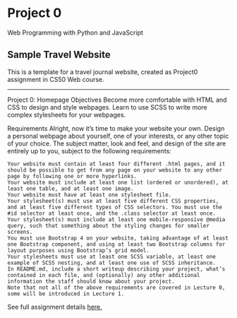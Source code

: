 # Project 0

Web Programming with Python and JavaScript

## Sample Travel Website

This is a template for a travel journal website, created as Project0 assignment in CS50 Web course.

------

Project 0: Homepage
Objectives
Become more comfortable with HTML and CSS to design and style webpages.
Learn to use SCSS to write more complex stylesheets for your webpages. 
   
Requirements
Alright, now it’s time to make your website your own. Design a personal webpage about yourself, one of your interests, or any other topic of your choice. The subject matter, look and feel, and design of the site are entirely up to you, subject to the following requirements:

    Your website must contain at least four different .html pages, and it should be possible to get from any page on your website to any other page by following one or more hyperlinks.
    Your website must include at least one list (ordered or unordered), at least one table, and at least one image.
    Your website must have at least one stylesheet file.
    Your stylesheet(s) must use at least five different CSS properties, and at least five different types of CSS selectors. You must use the #id selector at least once, and the .class selector at least once.
    Your stylesheet(s) must include at least one mobile-responsive @media query, such that something about the styling changes for smaller screens.
    You must use Bootstrap 4 on your website, taking advantage of at least one Bootstrap component, and using at least two Bootstrap columns for layout purposes using Bootstrap’s grid model.
    Your stylesheets must use at least one SCSS variable, at least one example of SCSS nesting, and at least one use of SCSS inheritance.
    In README.md, include a short writeup describing your project, what’s contained in each file, and (optionally) any other additional information the staff should know about your project.
    Note that not all of the above requirements are covered in Lecture 0, some will be introduced in Lecture 1.

See full assignment details <a href="https://docs.cs50.net/ocw/web/projects/0/project0.html"> here. </a> 

